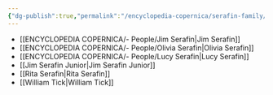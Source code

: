 ```yaml
---
{"dg-publish":true,"permalink":"/encyclopedia-copernica/serafin-family/"}
---
```




- [[ENCYCLOPEDIA COPERNICA/- People/Jim Serafin\|Jim Serafin]]
- [[ENCYCLOPEDIA COPERNICA/- People/Olivia Serafin\|Olivia Serafin]]
- [[ENCYCLOPEDIA COPERNICA/- People/Lucy Serafin\|Lucy Serafin]] 
- [[Jim Serafin Junior\|Jim Serafin Junior]] 
- [[Rita Serafin\|Rita Serafin]] 
- [[William Tick\|William Tick]] 
